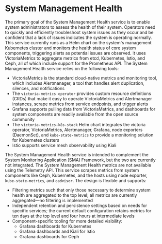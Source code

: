 # System Management Health

The primary goal of the System Management Health service is to enable system administrators to assess the health of
their system. Operators need to quickly and efficiently troubleshoot system issues as they occur and be confident that a
lack of issues indicates the system is operating normally. This service currently runs as a Helm chart on the system's
management Kubernetes cluster and monitors the health status of core system components, triggering alerts as potential
issues are observed. It uses VictoriaMetrics to aggregate metrics from etcd, Kubernetes, Istio, and Ceph, all of which
include support for the Prometheus API. The System Management Health service relies on the following tools:

- VictoriaMetrics is the standard cloud-native metrics and monitoring tool, which includes Alertmanager, a tool that handles
  alert duplication, silences, and notifications
- The `victoria-metrics operator` provides custom resource definitions \(CRDs\) that make it easy to operate VictoriaMetrics and
  Alertmanager instances, scrape metrics from service endpoints, and trigger alerts
- Grafana supports pulling data from VictoriaMetrics, and dashboards for system components are readily available from the
  open source community
- The `victoria-metrics-k8s-stack` Helm chart integrates the victoria operator, VictoriaMetrics, Alertmanager, Grafana,
  node exporters \(DaemonSet\), and `kube-state-metrics` to provide a monitoring solution for Kubernetes clusters
- Istio supports service mesh observability using Kiali

The System Management Health service is intended to complement the System Monitoring Application \(SMA\) Framework, but
the two are currently not integrated. The System Management Health metrics are not available using the Telemetry API.
This service scrapes metrics from system components like Ceph, Kubernetes, and the hosts using node exporter,
`kube-state-metrics`, and `cadvisor`. The design is flexible and supports:

- Filtering metrics such that only those necessary to determine system health are aggregated to the top level; all
  metrics are currently aggregated—no filtering is implemented
- Independent retention and persistence settings based on needs for specific services; the current default configuration
  retains metrics for ten days at the top level and four hours at intermediate levels
- Component-specific tooling for more detailed visibility:
    - Grafana dashboards for Kubernetes
    - Grafana dashboards and Kiali for Istio
    - Grafana dashboards for Ceph

